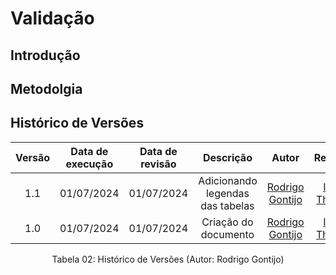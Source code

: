 # Validação

## Introdução



## Metodolgia

## Histórico de Versões

| Versão | Data de execução | Data de revisão |  Descrição  | Autor | Revisor  |
| :----: | :--------------: | :-------------: | :---------: | :---: | :------: |
| 1.1    | 01/07/2024       | 01/07/2024      | Adicionando legendas das tabelas  | [Rodrigo Gontijo](https://github.com/rodrigogontijoo) | [Igor Thiago](https://github.com/alladin51) |
| 1.0    | 01/07/2024       | 01/07/2024      | Criação do documento  | [Rodrigo Gontijo](https://github.com/rodrigogontijoo) | [Igor Thiago](https://github.com/alladin51) |

<div align="center">
<figcaption align="center">Tabela 02: Histórico de Versões (Autor: Rodrigo Gontijo)</figcaption>
</div>